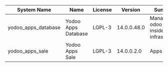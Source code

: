 | System Name | Name | License | Version | Summary | Price |
|---|---|---|---|---|---|
| yodoo_apps_database | Yodoo Apps Database | LGPL-3 | 14.0.0.48.0 | Manage all odoo apps inside your infrastructure |  |
| yodoo_apps_sale | Yodoo Apps Sale | LGPL-3 | 14.0.0.2.0 | Apps Sales |  |
